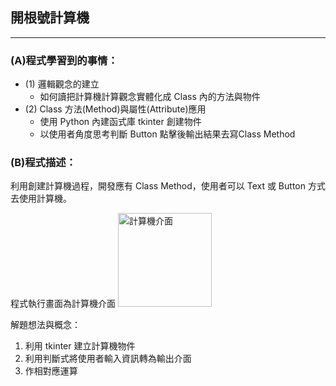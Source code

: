 ## 開根號計算機
---
### (A)程式學習到的事情：
* (1) 邏輯觀念的建立
  * 如何讀把計算機計算觀念實體化成 Class 內的方法與物件
* (2) Class 方法(Method)與屬性(Attribute)應用
  * 使用 Python 內建函式庫 tkinter 創建物件
  * 以使用者角度思考判斷 Button 點擊後輸出結果去寫Class Method

### (B)程式描述：
利用創建計算機過程，開發應有 Class Method，使用者可以 Text 或 Button 方式去使用計算機。

程式執行畫面為計算機介面
<img src="https://i.imgur.com/y3XkQvw.png" alt="計算機介面" title="width=200'" width="150" />

解題想法與概念：
1. 利用 tkinter 建立計算機物件
2. 利用判斷式將使用者輸入資訊轉為輸出介面
3. 作相對應運算